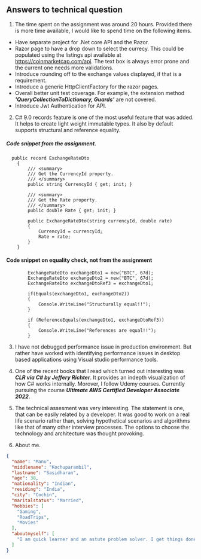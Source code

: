 ## Answers to technical question

1. The time spent on the assignment was around 20 hours. 
Provided there is more time available, I would like to spend time on the following items.
- Have separate project for .Net core API and the Razor.
-   Razor page to have a drop down to select the currecy. This could be populated using the listings api available at https://coinmarketcap.com/api. The text box is always error prone and the current one needs more validations.
-   Introduce rounding off to the exchange values displayed, if that is a requirement.
-   Introduce a generic HttpClientFactory for the razor pages.
-   Overall better unit test coverage. For example, the extension method ***'QueryCollectionToDictionary, Guards'*** are not covered.
-   Introduce Jwt Authentication for API.

2. C# 9.0 records feature is one of the most useful feature that was added. It helps to create light weight immutable types. It also by default supports structural and reference equality. 
##### Code snippet from the assignment.
```
  public record ExchangeRateDto
    {
        /// <summary>
        /// Get the CurrencyId property.
        /// </summary>
        public string CurrencyId { get; init; }

        /// <summary>
        /// Get the Rate property.
        /// </summary>
        public double Rate { get; init; }

        public ExchangeRateDto(string currencyId, double rate)
        {
            CurrencyId = currencyId;
            Rate = rate;
        }
    }
```
#### Code snippet on equality check, not from the assignment
```
        ExchangeRateDto exchangeDto1 = new("BTC", 67d);
        ExchangeRateDto exchangeDto2 = new("BTC", 67d);
        ExchangeRateDto exchangeDtoRef3 = exchangeDto1;

        if(Equals(exchangeDto1, exchangeDto2))
        {
            Console.WriteLine("Structurally equal!!");
        }

        if (ReferenceEquals(exchangeDto1, exchangeDtoRef3))
        {
            Console.WriteLine("References are equal!!");
        }
```

3. I have not debugged performance issue in production environment. But rather have worked with identifying performance issues in desktop based applications using Visual studio performance tools.

4. One of the recent books that I read which turned out interesting was  ***CLR via C# by Jeffery Richter***. It provides an indepth visualization of how C# works internally.
Morover, I follow Udemy courses. Currently pursuing the course ***Ultimate AWS Certified Developer Associate 2022***.

5. The technical assesment was very interesting. The statement is one, that can be easily related by a developer. It was good to work on a real life scenario rather than, solving hypothetical scenarios and algorithms like that of many other interview processes. The options to choose the technology and architecture was thought provoking.

6. About me.
```json
{
  "name": "Manu",
  "middlename": "Kochuparambil",
  "lastname": "Sasidharan",
  "age": 38,
  "nationality": "Indian",
  "residing": "India",
  "city": "Cochin",
  "maritalstatus": "Married",
  "hobbies": [
    "Gaming",
    "RoadTrips",
    "Movies"
  ],
  "aboutmyself": [
    "I am quick learner and an astute problem solver. I get things done. \nAs a newbie to an AWS migration team without any prior AWS experience, I could quickly pickup Infrasturcture as code using Cloud Formation and became the single point of contact for the infrastructure and the deployment pipeline creation. \nI am also self organised with track record of leading teams on technical and delivery front. \nOn the personal front, I am married and have two energetic young boys, who keep me on my toes during my time off from work. \nThough living a hectic schedule, I still find time to pursue my passion to travel, especially roadtrips. One of the recent trips was a 7000 kilometer road trip to Rajasthan travelling across 7 states in India."
  ] 
}
```  
